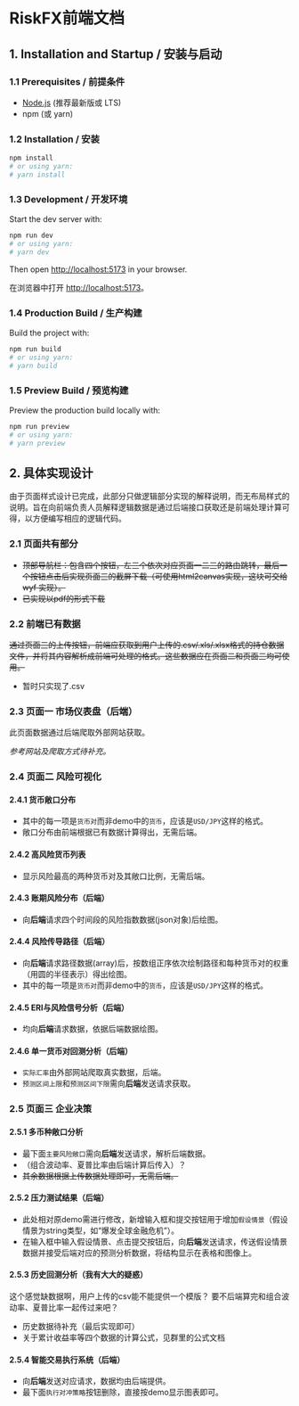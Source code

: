 # RiskFX前端文档

## 1. Installation and Startup / 安装与启动

### 1.1 Prerequisites / 前提条件

- [Node.js](https://nodejs.org/) (推荐最新版或 LTS)
- npm (或 yarn)

### 1.2 Installation / 安装

```bash
npm install
# or using yarn:
# yarn install
```

### 1.3 Development / 开发环境

Start the dev server with:

```bash
npm run dev
# or using yarn:
# yarn dev
```

Then open [http://localhost:5173](http://localhost:3000) in your browser.

在浏览器中打开 [http://localhost:5173](http://localhost:3000)。

### 1.4 Production Build / 生产构建

Build the project with:

```bash
npm run build
# or using yarn:
# yarn build
```

### 1.5 Preview Build / 预览构建

Preview the production build locally with:

```bash
npm run preview
# or using yarn:
# yarn preview
```

## 2. 具体实现设计

由于页面样式设计已完成，此部分只做逻辑部分实现的解释说明，而无布局样式的说明。旨在向前端负责人员解释逻辑数据是通过后端接口获取还是前端处理计算可得，以方便编写相应的逻辑代码。

### 2.1 页面共有部分

- ~~顶部导航栏：包含四个按钮，左三个依次对应页面一二三的路由跳转，最后一个按钮点击后实现页面三的截屏下载（可使用html2canvas实现，这块可交给 wyf 实现）。~~
- ~~已实现以pdf的形式下载~~

### 2.2 前端已有数据

~~通过页面三的上传按钮，前端应获取到用户上传的.csv/.xls/.xlsx格式的持仓数据文件，并将其内容解析成前端可处理的格式。这些数据应在页面二和页面三均可使用。~~
- 暂时只实现了.csv

### 2.3 页面一 市场仪表盘（后端）

此页面数据通过后端爬取外部网站获取。

*参考网站及爬取方式待补充。*

### 2.4 页面二 风险可视化

#### 2.4.1 货币敞口分布

- 其中的每一项是`货币对`而非demo中的`货币`，应该是`USD/JPY`这样的格式。
- 敞口分布由前端根据已有数据计算得出，无需后端。

#### 2.4.2 高风险货币列表

- 显示风险最高的两种货币对及其敞口比例，无需后端。

#### 2.4.3 账期风险分布（后端）

- 向**后端**请求四个时间段的风险指数数据(json对象)后绘图。

#### 2.4.4 风险传导路径（后端）

- 向**后端**请求路径数据(array)后，按数组正序依次绘制路径和每种货币对的权重（用圆的半径表示）得出绘图。
- 其中的每一项是`货币对`而非demo中的`货币`，应该是`USD/JPY`这样的格式。

#### 2.4.5 ERI与风险信号分析（后端）

- 均向**后端**请求数据，依据后端数据绘图。

#### 2.4.6 单一货币对回测分析（后端）

- `实际汇率`由外部网站爬取真实数据，后端。
- `预测区间上限`和`预测区间下限`需向**后端**发送请求获取。

### 2.5 页面三 企业决策

#### 2.5.1 多币种敞口分析

- 最下面`主要风险敞口`需向**后端**发送请求，解析后端数据。
- （组合波动率、夏普比率由后端计算后传入）？
- ~~其余数据根据上传数据处理即可，无需后端。~~

#### 2.5.2 压力测试结果（后端）

- 此处相对原demo需进行修改，新增输入框和提交按钮用于增加`假设情景`（假设情景为string类型，如“爆发全球金融危机”）。
- 在输入框中输入假设情景、点击提交按钮后，向**后端**发送请求，传送假设情景数据并接受后端对应的预测分析数据，将结构显示在表格和图像上。

#### 2.5.3 历史回测分析（我有大大的疑惑）
这个感觉缺数据啊，用户上传的csv能不能提供一个模版？
要不后端算完和组合波动率、夏普比率一起传过来吧？

- 历史数据待补充（最后实现即可）
- 关于累计收益率等四个数据的计算公式，见群里的公式文档

#### 2.5.4 智能交易执行系统（后端）

- 向**后端**发送对应请求，数据均由后端提供。
- 最下面`执行对冲策略`按钮删除，直接按demo显示图表即可。
